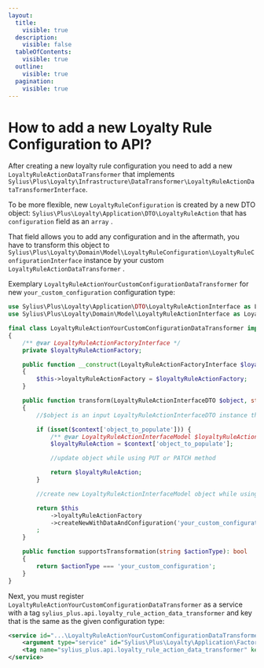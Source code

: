 ```yaml
---
layout:
  title:
    visible: true
  description:
    visible: false
  tableOfContents:
    visible: true
  outline:
    visible: true
  pagination:
    visible: true
---
```


# How to add a new Loyalty Rule Configuration to API?

After creating a new loyalty rule configuration you need to add a new `LoyaltyRuleActionDataTransformer` that implements `Sylius\Plus\Loyalty\Infrastructure\DataTransformer\LoyaltyRuleActionDataTransformerInterface`.&#x20;

To be more flexible, new `LoyaltyRuleConfiguration` is created by a new DTO object: `Sylius\Plus\Loyalty\Application\DTO\LoyaltyRuleAction` that has `configuration` field as an `array` .&#x20;

That field allows you to add any configuration and in the aftermath, you have to transform this object to `Sylius\Plus\Loyalty\Domain\Model\LoyaltyRuleConfiguration\LoyaltyRuleConfigurationInterface` instance by your custom `LoyaltyRuleActionDataTransformer` .

Exemplary `LoyaltyRuleActionYourCustomConfigurationDataTransformer` for new `your_custom_configuration` configuration type:

```php
use Sylius\Plus\Loyalty\Application\DTO\LoyaltyRuleActionInterface as LoyaltyRuleActionInterfaceDTO;
use Sylius\Plus\Loyalty\Domain\Model\LoyaltyRuleActionInterface as LoyaltyRuleActionInterfaceModel;

final class LoyaltyRuleActionYourCustomConfigurationDataTransformer implements LoyaltyRuleActionDataTransformerInterface
{
    /** @var LoyaltyRuleActionFactoryInterface */
    private $loyaltyRuleActionFactory;

    public function __construct(LoyaltyRuleActionFactoryInterface $loyaltyRuleActionFactory)
    {
        $this->loyaltyRuleActionFactory = $loyaltyRuleActionFactory;
    }

    public function transform(LoyaltyRuleActionInterfaceDTO $object, string $to, array $context = []): LoyaltyRuleActionInterfaceModel
    {
        //$object is an input LoyaltyRuleActionInterfaceDTO instance that allow you get new changes and create/update a LoyaltyRuleActionInterfaceModel object

        if (isset($context['object_to_populate'])) {
            /** @var LoyaltyRuleActionInterfaceModel $loyaltyRuleAction */
            $loyaltyRuleAction = $context['object_to_populate'];

            //update object while using PUT or PATCH method

            return $loyaltyRuleAction;
        }

        //create new LoyaltyRuleActionInterfaceModel object while using POST method

        return $this
            ->loyaltyRuleActionFactory
            ->createNewWithDataAndConfiguration('your_custom_configuration', $configuration)
        ;
    }

    public function supportsTransformation(string $actionType): bool
    {
        return $actionType === 'your_custom_configuration';
    }
}
```

Next, you must register `LoyaltyRuleActionYourCustomConfigurationDataTransformer` as a service with a tag `sylius_plus.api.loyalty_rule_action_data_transformer` and key that is the same as the given configuration type:

```xml
<service id="...\LoyaltyRuleActionYourCustomConfigurationDataTransformer" public="true">
    <argument type="service" id="Sylius\Plus\Loyalty\Application\Factory\LoyaltyRuleActionFactory" />
    <tag name="sylius_plus.api.loyalty_rule_action_data_transformer" key="your_custom_configuration" />
</service>
```
